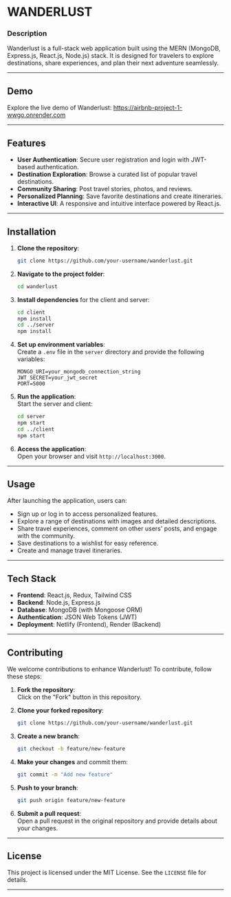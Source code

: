 # WANDERLUST

### Description
Wanderlust is a full-stack web application built using the MERN (MongoDB, Express.js, React.js, Node.js) stack. It is designed for travelers to explore destinations, share experiences, and plan their next adventure seamlessly.

---

## Demo
Explore the live demo of Wanderlust: https://airbnb-project-1-wwgo.onrender.com

---

## Features
- **User Authentication**: Secure user registration and login with JWT-based authentication.
- **Destination Exploration**: Browse a curated list of popular travel destinations.
- **Community Sharing**: Post travel stories, photos, and reviews.
- **Personalized Planning**: Save favorite destinations and create itineraries.
- **Interactive UI**: A responsive and intuitive interface powered by React.js.

---

## Installation

1. **Clone the repository**:  
   ```bash
   git clone https://github.com/your-username/wanderlust.git
   ```

2. **Navigate to the project folder**:  
   ```bash
   cd wanderlust
   ```

3. **Install dependencies** for the client and server:  
   ```bash
   cd client
   npm install
   cd ../server
   npm install
   ```

4. **Set up environment variables**:  
   Create a `.env` file in the `server` directory and provide the following variables:
   ```env
   MONGO_URI=your_mongodb_connection_string
   JWT_SECRET=your_jwt_secret
   PORT=5000
   ```

5. **Run the application**:  
   Start the server and client:
   ```bash
   cd server
   npm start
   cd ../client
   npm start
   ```

6. **Access the application**:  
   Open your browser and visit `http://localhost:3000`.

---

## Usage
After launching the application, users can:
- Sign up or log in to access personalized features.
- Explore a range of destinations with images and detailed descriptions.
- Share travel experiences, comment on other users' posts, and engage with the community.
- Save destinations to a wishlist for easy reference.
- Create and manage travel itineraries.

---

## Tech Stack
- **Frontend**: React.js, Redux, Tailwind CSS
- **Backend**: Node.js, Express.js
- **Database**: MongoDB (with Mongoose ORM)
- **Authentication**: JSON Web Tokens (JWT)
- **Deployment**: Netlify (Frontend), Render (Backend)

---

## Contributing
We welcome contributions to enhance Wanderlust! To contribute, follow these steps:

1. **Fork the repository**:  
   Click on the "Fork" button in this repository.

2. **Clone your forked repository**:  
   ```bash
   git clone https://github.com/your-username/wanderlust.git
   ```

3. **Create a new branch**:  
   ```bash
   git checkout -b feature/new-feature
   ```

4. **Make your changes** and commit them:  
   ```bash
   git commit -m "Add new feature"
   ```

5. **Push to your branch**:  
   ```bash
   git push origin feature/new-feature
   ```

6. **Submit a pull request**:  
   Open a pull request in the original repository and provide details about your changes.

---

## License
This project is licensed under the MIT License. See the `LICENSE` file for details.

---
